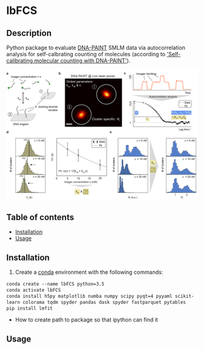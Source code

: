 # lbFCS

## Description
Python package to evaluate [DNA-PAINT][paint] SMLM data via autocorrelation analysis for self-calbrating counting of molecules (according to ['Self-calibrating molecular counting
with DNA-PAINT'][paper]). 

![principle](figures/principle.png)

## Table of contents
* [Installation](#installation)
* [Usage](#usage)

## Installation
1. Create a [conda][conda] environment with the following commands:
```
conda create --name lbFCS python=3.5
conda activate lbFCS
conda install h5py matplotlib numba numpy scipy pyqt=4 pyyaml scikit-learn colorama tqdm spyder pandas dask spyder fastparquet pytables
pip install lmfit
```

* How to create path to package so that ipython can find it

## Usage



[paint]:https://www.nature.com/articles/nprot.2017.024
[paper]:http://not-known-yet.com
[conda]:https://docs.conda.io/projects/conda/en/latest/user-guide/getting-started.html
